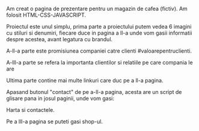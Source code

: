 Am creat o pagina de prezentare pentru un magazin de cafea (fictiv).
Am folosit HTML-CSS-JAVASCRIPT.

Proiectul este unul simplu, prima parte a proiectului putem vedea 6 imagini cu stiluri si denumiri, fiecare duce in pagina a ll-a unde vom gasii informatii despre acestea, avant legatura cu brandul.

A-ll-a parte este promisiunea companiei catre clienti #valoarepentruclienti.

A-lll-a parte se refera la importanta clientilor si relatiile pe care compania le are

Ultima parte contine mai multe linkuri care duc pe a ll-a pagina.

Apasand butonul "contact" de pe a-ll-a pagina, acesta are un script de glisare pana in josul paginii, unde vom gasi:

Harta si contactele.

Pe a lll-a pagina se puteti gasi shop-ul.
